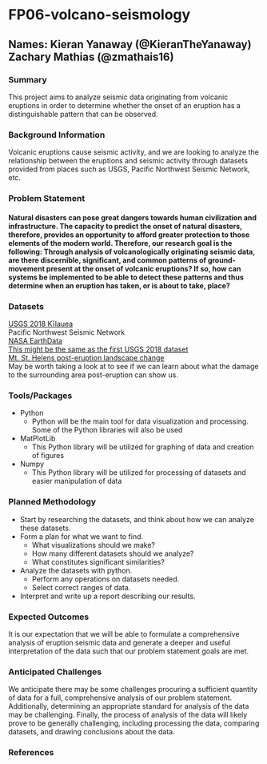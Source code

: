 # FP06-volcano-seismology

## **Names:** Kieran Yanaway (@KieranTheYanaway) Zachary Mathias (@zmathais16)


### Summary
This project aims to analyze seismic data originating from volcanic eruptions in order to determine whether the onset of an eruption has a distinguishable pattern that can be observed.

### Background Information
Volcanic eruptions cause seismic activity, and we are looking to analyze the relationship between the eruptions and seismic activity through datasets provided from places such as USGS, Pacific Northwest Seismic Network, etc.


### Problem Statement
#### Natural disasters can pose great dangers towards human civilization and infrastructure. The capacity to predict the onset of natural disasters, therefore, provides an opportunity to afford greater protection to those elements of the modern world. Therefore, our research goal is the following: Through analysis of volcanologically originating seismic data, are there discernible, significant, and common patterns of ground-movement present at the onset of volcanic eruptions? If so, how can systems be implemented to be able to detect these patterns and thus determine when an eruption has taken, or is about to take, place?


### Datasets
[USGS 2018 Kīlauea](https://www.sciencebase.gov/catalog/item/61a8fa27d34eb622f699a6a6) </br>
Pacific Northwest Seismic Network </br>
[NASA EarthData](https://www.earthdata.nasa.gov/learn/sensing-our-planet/sensing-remote-volcanoes#ed-sop-datatable) </br>
[This might be the same as the first USGS 2018 dataset](https://www.sciencebase.gov/catalog/item/61a8fa27d34eb622f699a6a6) </br>
[Mt. St. Helens post-eruption landscape change](https://www.usgs.gov/data/digital-elevation-model-south-fork-toutle-river-mount-st-helens-based-juneampampndashjuly-1980) </br>
May be worth taking a look at to see if we can learn about what the damage to the surrounding area post-eruption can show us.  

### Tools/Packages
- Python
  - Python will be the main tool for data visualization and processing. Some of the Python libraries will also be used
- MatPlotLib
  - This Python library will be utilized for graphing of data and creation of figures
- Numpy
  - This Python library will be utilized for processing of datasets and easier manipulation of data


### Planned Methodology
- Start by researching the datasets, and think about how we can analyze these datasets.
- Form a plan for what we want to find.
  - What visualizations should we make?
  - How many different datasets should we analyze?
  - What constitutes significant similarities?
- Analyze the datasets with python.
  - Perform any operations on datasets needed.
  - Select correct ranges of data.
- Interpret and write up a report describing our results.

### Expected Outcomes
It is our expectation that we will be able to formulate a comprehensive analysis of eruption seismic data and generate a deeper and useful interpretation of the data such that our problem statement goals are met.

### Anticipated Challenges
We anticipate there may be some challenges procuring a sufficient quantity of data for a full, comprehensive analysis of our problem statement. Additionally, determining an appropriate standard for analysis of the data may be challenging. Finally, the process of analysis of the data will likely prove to be generally challenging, including processing the data, comparing datasets, and drawing conclusions about the data.



### References



